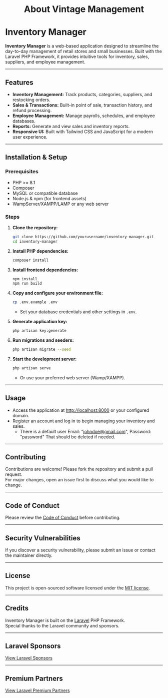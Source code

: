 ## <h1 align="center"> About Vintage Management </h1>

# Inventory Manager

**Inventory Manager** is a web-based application designed to streamline the day-to-day management of retail stores and small businesses. Built with the Laravel PHP Framework, it provides intuitive tools for inventory, sales, suppliers, and employee management.

---

## Features

- **Inventory Management:** Track products, categories, suppliers, and restocking orders.
- **Sales & Transactions:** Built-in point of sale, transaction history, and refund processing.
- **Employee Management:** Manage payrolls, schedules, and employee databases.
- **Reports:** Generate and view sales and inventory reports.
- **Responsive UI:** Built with Tailwind CSS and JavaScript for a modern user experience.

---

## Installation & Setup

### Prerequisites

- PHP >= 8.1
- Composer
- MySQL or compatible database
- Node.js & npm (for frontend assets)
- WampServer/XAMPP/LAMP or any web server

### Steps

1. **Clone the repository:**
   ```sh
   git clone https://github.com/yourusername/inventory-manager.git
   cd inventory-manager
   ```

2. **Install PHP dependencies:**
   ```sh
   composer install
   ```

3. **Install frontend dependencies:**
   ```sh
   npm install
   npm run build
   ```

4. **Copy and configure your environment file:**
   ```sh
   cp .env.example .env
   ```
   - Set your database credentials and other settings in `.env`.

5. **Generate application key:**
   ```sh
   php artisan key:generate
   ```

6. **Run migrations and seeders:**
   ```sh
   php artisan migrate --seed
   ```

7. **Start the development server:**
   ```sh
   php artisan serve
   ```
   - Or use your preferred web server (Wamp/XAMPP).

---

## Usage

- Access the application at [http://localhost:8000](http://localhost:8000) or your configured domain.
- Register an account and log in to begin managing your inventory and sales.
    - There is a default user Email: "johndoe@gmail.com", Password: "password" That should be deleted if needed.

---

## Contributing

Contributions are welcome! Please fork the repository and submit a pull request.  
For major changes, open an issue first to discuss what you would like to change.

---

## Code of Conduct

Please review the [Code of Conduct](https://laravel.com/docs/12.x/contributions#code-of-conduct) before contributing.

---

## Security Vulnerabilities

If you discover a security vulnerability, please submit an issue or contact the maintainer directly.

---

## License

This project is open-sourced software licensed under the [MIT license](https://opensource.org/licenses/MIT).

---

## Credits

Inventory Manager is built on the [Laravel](https://laravel.com/) PHP Framework.  
Special thanks to the Laravel community and sponsors.

---

## Laravel Sponsors

[View Laravel Sponsors](https://laravel.com/sponsors)

---

## Premium Partners

[View Laravel Premium Partners](https://laravel.com/partners)


